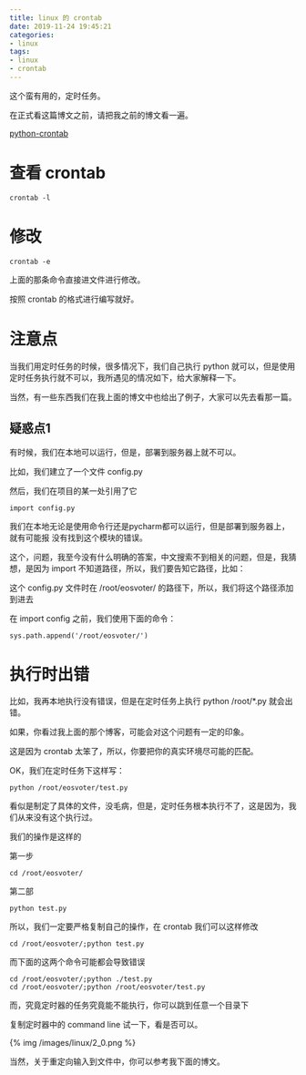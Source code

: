 ```yaml
---
title: linux 的 crontab
date: 2019-11-24 19:45:21
categories:
- linux
tags:
- linux
- crontab
---
```

这个蛮有用的，定时任务。

<!-- more -->

在正式看这篇博文之前，请把我之前的博文看一遍。

[python-crontab](https://benpaodewoniu.github.io/2019/10/27/python61/)

# 查看 crontab

	crontab -l

# 修改

	crontab -e

上面的那条命令直接进文件进行修改。

按照 crontab 的格式进行编写就好。

# 注意点

当我们用定时任务的时候，很多情况下，我们自己执行 python 就可以，但是使用定时任务执行就不可以，我所遇见的情况如下，给大家解释一下。

当然，有一些东西我们在我上面的博文中也给出了例子，大家可以先去看那一篇。

## 疑惑点1

有时候，我们在本地可以运行，但是，部署到服务器上就不可以。

比如，我们建立了一个文件 config.py

然后，我们在项目的某一处引用了它

	import config.py

我们在本地无论是使用命令行还是pycharm都可以运行，但是部署到服务器上，就有可能报 没有找到这个模块的错误。

这个，问题，我至今没有什么明确的答案，中文搜索不到相关的问题，但是，我猜想，是因为 import 不知道路径，所以，我们要告知它路径，比如：

这个 config.py 文件时在 /root/eosvoter/ 的路径下，所以，我们将这个路径添加到进去

在 import config 之前，我们使用下面的命令：

	sys.path.append('/root/eosvoter/')

# 执行时出错

比如，我再本地执行没有错误，但是在定时任务上执行 python /root/*.py 就会出错。

如果，你看过我上面的那个博客，可能会对这个问题有一定的印象。

这是因为 crontab 太笨了，所以，你要把你的真实环境尽可能的匹配。

OK，我们在定时任务下这样写：

	python /root/eosvoter/test.py

看似是制定了具体的文件，没毛病，但是，定时任务根本执行不了，这是因为，我们从来没有这个执行过。

我们的操作是这样的

第一步

	cd /root/eosvoter/

第二部

	python test.py

所以，我们一定要严格复制自己的操作，在 crontab 我们可以这样修改

	cd /root/eosvoter/;python test.py

而下面的这两个命令可能都会导致错误

	cd /root/eosvoter/;python ./test.py
	cd /root/eosvoter/;python /root/eosvoter/test.py

而，究竟定时器的任务究竟能不能执行，你可以跳到任意一个目录下

复制定时器中的 command line 试一下，看是否可以。

{% img /images/linux/2_0.png %}

当然，关于重定向输入到文件中，你可以参考我下面的博文。


